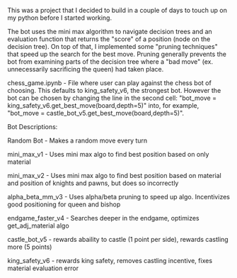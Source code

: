 This was a project that I decided to build in a couple of days to touch up on my python before I started working. 

The bot uses the mini max algorithm to navigate decision trees and an evaluation function that returns the "score" of a position (node on the decision tree).
On top of that, I implemented some "pruning techniques" that speed up the search for the best move. 
Pruning generally prevents the bot from examining parts of the decision tree where a "bad move" (ex. unnecessarily sacrificing the queen) had taken place.

chess_game.ipynb - 
  File where user can play against the chess bot of choosing. This defaults to king_safety_v6, the strongest bot.
  However the bot can be chosen by changing the line in the second cell: "bot_move = king_safety_v6.get_best_move(board,depth=5)" into, for example,
  "bot_move = castle_bot_v5.get_best_move(board,depth=5)".
  

Bot Descriptions:

Random Bot - Makes a random move every turn

mini_max_v1 - Uses mini max algo to find best position based on only material

mini_max_v2 - Uses mini max algo to find best position based on material and position of knights and pawns, but does so incorrectly

alpha_beta_mm_v3 - Uses alpha/beta pruning to speed up algo. Incentivizes good positioning for queen and bishop

endgame_faster_v4 - Searches deeper in the endgame, optimizes get_adj_material algo

castle_bot_v5 - rewards abaility to castle (1 point per side), rewards castling more (5 points)

king_safety_v6 - rewards king safety, removes castling incentive, fixes material evaluation error
